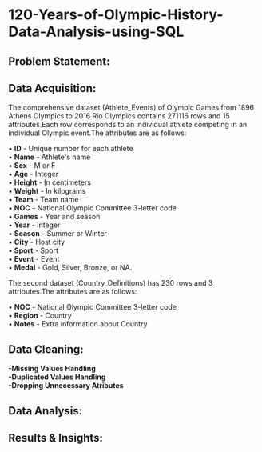 # **120-Years-of-Olympic-History-Data-Analysis-using-SQL**
## **Problem Statement:**
## **Data Acquisition:**
The comprehensive dataset (Athlete_Events) of Olympic Games from 1896 Athens Olympics to 2016 Rio Olympics contains 271116 rows and 15 attributes.Each row corresponds to an individual athlete competing in an individual Olympic event.The attributes are as follows:<br />

•	**ID** - Unique number for each athlete <br />
•	**Name** - Athlete's name<br />
•	**Sex** - M or F<br />
•	**Age** - Integer<br />
•	**Height** - In centimeters<br />
•	**Weight** - In kilograms<br />
•	**Team** - Team name<br />
•	**NOC** - National Olympic Committee 3-letter code<br />
•	**Games** - Year and season<br />
•	**Year** - Integer<br />
•	**Season** - Summer or Winter<br />
•	**City** - Host city<br />
•	**Sport** - Sport<br />
•	**Event** - Event<br />
•	**Medal** - Gold, Silver, Bronze, or NA.<br />

The second dataset (Country_Definitions) has 230 rows and 3 attributes.The attributes are as follows:<br />

•	**NOC** - National Olympic Committee 3-letter code<br />
•	**Region** - Country<br />
•	**Notes** - Extra information about Country<br />

## **Data Cleaning:**
**-Missing Values Handling**<br />
**-Duplicated Values Handling**<br />
**-Dropping Unnecessary Atributes**<br />

## **Data Analysis:**
## **Results & Insights:**

